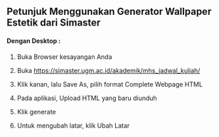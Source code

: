 ## Petunjuk Menggunakan Generator Wallpaper Estetik dari Simaster

#### Dengan Desktop :

1. Buka Browser kesayangan Anda

2. Buka https://simaster.ugm.ac.id/akademik/mhs_jadwal_kuliah/

3. Klik kanan, lalu Save As, pilih format Complete Webpage HTML

4. Pada aplikasi, Upload HTML yang baru diunduh

5. Klik generate

6. Untuk mengubah latar, klik Ubah Latar